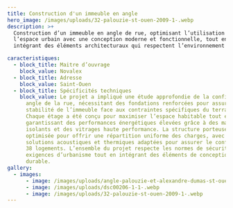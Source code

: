 ```yaml
---
title: Construction d'un immeuble en angle
hero_image: /images/uploads/32-palouzie-st-ouen-2009-1-.webp
description: >+
  Construction d’un immeuble en angle de rue, optimisant l’utilisation de
  l’espace urbain avec une conception moderne et fonctionnelle, tout en
  intégrant des éléments architecturaux qui respectent l’environnement urbain.

caracteristiques:
  - block_title: Maitre d’ouvrage
    block_value: Novalex
  - block_title: Adresse
    block_value: Saint-Ouen
  - block_title: Spécificités techniques
    block_value: Le projet a impliqué une étude approfondie de la configuration en
      angle de la rue, nécessitant des fondations renforcées pour assurer la
      stabilité de l’immeuble face aux contraintes spécifiques du terrain.
      Chaque étage a été conçu pour maximiser l’espace habitable tout en
      garantissant des performances énergétiques élevées grâce à des matériaux
      isolants et des vitrages haute performance. La structure porteuse a été
      optimisée pour offrir une répartition uniforme des charges, avec des
      solutions acoustiques et thermiques adaptées pour assurer le confort des
      38 logements. L’ensemble du projet respecte les normes de sécurité et les
      exigences d’urbanisme tout en intégrant des éléments de conception
      durable.
gallery:
  - images:
      - image: /images/uploads/angle-palouzie-et-alexandre-dumas-st-ouen.webp
      - image: /images/uploads/dsc00206-1-1-.webp
      - image: /images/uploads/32-palouzie-st-ouen-2009-1-.webp
---
```

